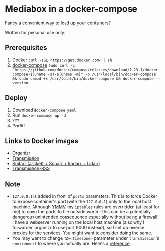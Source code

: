 # Mediabox in a docker-compose

Fancy a convenient way to load up your containers?

Written for personal use only.

## Prerequisites
1. Docker `curl -sSL https://get.docker.com/ | sh`
2. [docker-compose](https://docs.docker.com/compose/install/) `sudo curl -L "https://github.com/docker/compose/releases/download/1.23.1/docker-compose-$(uname -s)-$(uname -m)" -o /usr/local/bin/docker-compose && sudo chmod +x /usr/local/bin/docker-compose && docker-compose --version`

## Deploy
1. Download `docker-compose.yaml`
2. Run `docker-compose up -d`
3. ???
4. Profit!

## Links to Docker images
- [Organizr](https://hub.docker.com/r/lsiocommunity/organizr/)
- [Transmission](https://hub.docker.com/r/linuxserver/transmission/)
- [Suitarr (Jackett + Sonarr + Radarr + Lidarr)](https://hub.docker.com/r/hotio/suitarr/)
- [Transmission-RSS](https://hub.docker.com/r/reverie89/transmission-rss/)

## Note
- `127.0.0.1` is added in front of `ports` parameters. This is to force Docker to expose container's port (with the `127.0.0.1`) only to the local host machine. Although [YMMV](https://dictionary.cambridge.org/dictionary/english/ymmv), my `iptables` rules are overridden (at least for me) to open the ports to the outside world - this can be a potentially dangerous unintended consequence especially without being a firewall! I have a webserver running on the local host machine (also why I forwarded organizr to use port 9000 instead), so I set up reverse proxies for the services. You might want to consider doing the same.
- You may want to change `TZ=<timezone>` parameter under `transmission`'s `environment` to where you actually are. Here's a [reference](https://en.wikipedia.org/wiki/List_of_tz_database_time_zones).
